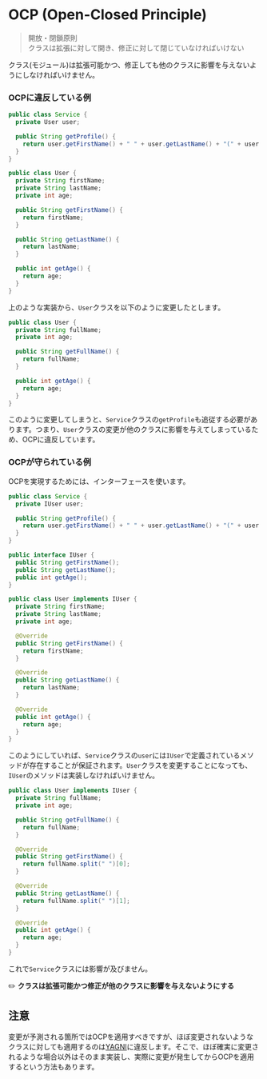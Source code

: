 # OCP (Open-Closed Principle)
> 開放・閉鎖原則  
> クラスは拡張に対して開き、修正に対して閉じていなければいけない

クラス(モジュール)は拡張可能かつ、修正しても他のクラスに影響を与えないようにしなければいけません。

### OCPに違反している例
```java
public class Service {
  private User user;

  public String getProfile() {
    return user.getFirstName() + " " + user.getLastName() + "(" + user.getAge() + ")";
  }
}

public class User {
  private String firstName;
  private String lastName;
  private int age;

  public String getFirstName() {
    return firstName;
  }

  public String getLastName() {
    return lastName;
  }

  public int getAge() {
    return age;
  }
}
```

上のような実装から、`User`クラスを以下のように変更したとします。

```java
public class User {
  private String fullName;
  private int age;

  public String getFullName() {
    return fullName;
  }

  public int getAge() {
    return age;
  }
}
```

このように変更してしまうと、`Service`クラスの`getProfile`も追従する必要があります。つまり、`User`クラスの変更が他のクラスに影響を与えてしまっているため、OCPに違反しています。

### OCPが守られている例
OCPを実現するためには、インターフェースを使います。

```java
public class Service {
  private IUser user;

  public String getProfile() {
    return user.getFirstName() + " " + user.getLastName() + "(" + user.getAge() + ")";
  }
}

public interface IUser {
  public String getFirstName();
  public String getLastName();
  public int getAge();
}

public class User implements IUser {
  private String firstName;
  private String lastName;
  private int age;

  @Override
  public String getFirstName() {
    return firstName;
  }

  @Override
  public String getLastName() {
    return lastName;
  }

  @Override
  public int getAge() {
    return age;
  }
}
```

このようにしていれば、`Service`クラスの`user`には`IUser`で定義されているメソッドが存在することが保証されます。`User`クラスを変更することになっても、`IUser`のメソッドは実装しなければいけません。

```java
public class User implements IUser {
  private String fullName;
  private int age;

  public String getFullName() {
    return fullName;
  }

  @Override
  public String getFirstName() {
    return fullName.split(" ")[0];
  }

  @Override
  public String getLastName() {
    return fullName.split(" ")[1];
  }

  @Override
  public int getAge() {
    return age;
  }
}
```

これで`Service`クラスには影響が及びません。

:pencil2: **クラスは拡張可能かつ修正が他のクラスに影響を与えないようにする**

## 注意
変更が予測される箇所ではOCPを適用すべきですが、ほぼ変更されないようなクラスに対しても適用するのは[YAGNI](YAGNI.md)に違反します。そこで、ほぼ確実に変更されるような場合以外はそのまま実装し、実際に変更が発生してからOCPを適用するという方法もあります。
